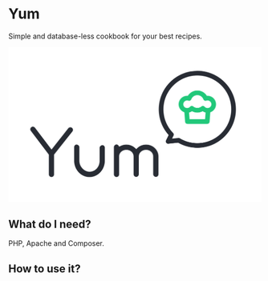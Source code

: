 # Yum
Simple and database-less cookbook for your best recipes.

![Yum logo](https://github.com/asondej/Yum/blob/main/yum/templates/images/yum-logo.svg)

## What do I need?

PHP, Apache and Composer.

## How to use it?

